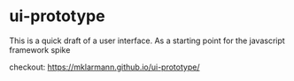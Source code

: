 # ui-prototype

This is a quick draft of a user interface. As a starting point for the javascript framework spike


checkout: https://mklarmann.github.io/ui-prototype/
